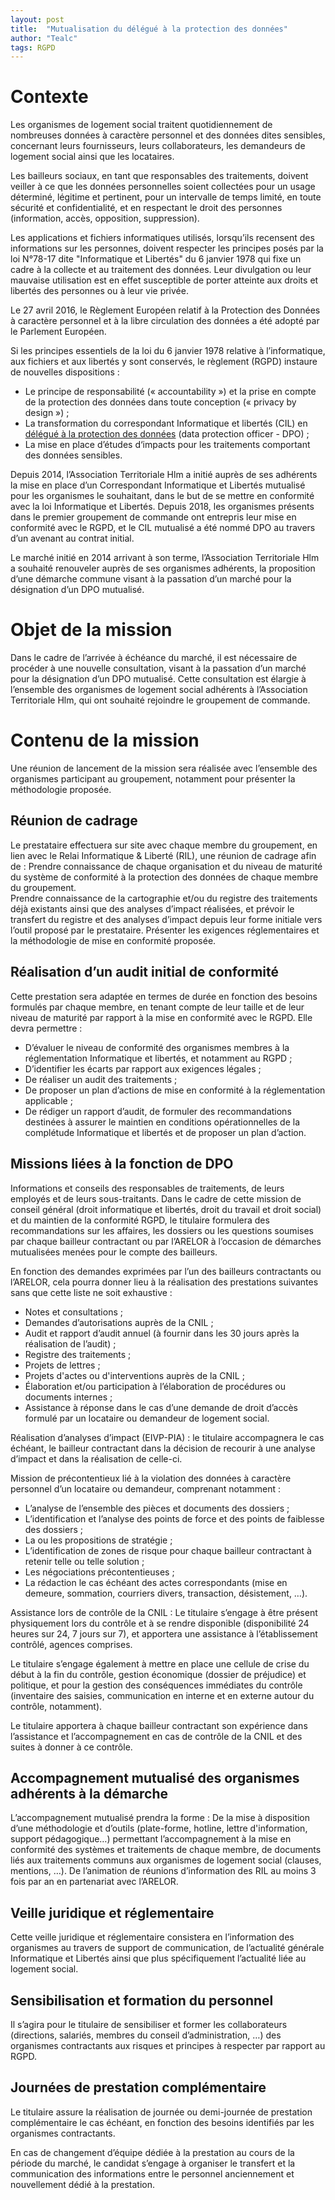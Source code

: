 ```yaml
---
layout: post
title:  "Mutualisation du délégué à la protection des données"
author: "Tealc"
tags: RGPD
---
```


# Contexte
Les organismes de logement social traitent quotidiennement de nombreuses données à caractère personnel et des données dites sensibles, concernant leurs fournisseurs, leurs collaborateurs, les demandeurs de logement social ainsi que les locataires.

Les bailleurs sociaux, en tant que responsables des traitements, doivent veiller à ce que les données personnelles soient collectées pour un usage déterminé, légitime et pertinent, pour un intervalle de temps limité, en toute sécurité et confidentialité, et en respectant le droit des personnes (information, accès, opposition, suppression).

Les applications et fichiers informatiques utilisés, lorsqu’ils recensent des informations sur les personnes, doivent respecter les principes posés par la loi N°78-17 dite "Informatique et Libertés" du 6 janvier 1978 qui fixe un cadre à la collecte et au traitement des données. Leur divulgation ou leur mauvaise utilisation est en effet susceptible de porter atteinte aux droits et libertés des personnes ou à leur vie privée.

Le 27 avril 2016, le Règlement Européen relatif à la Protection des Données à caractère personnel et à la libre circulation des données a été adopté par le Parlement Européen.

Si les principes essentiels de la loi du 6 janvier 1978 relative à l’informatique, aux fichiers et aux libertés y sont conservés, le règlement (RGPD) instaure de nouvelles dispositions :
- Le principe de responsabilité (« accountability ») et la prise en compte de la protection des données dans toute conception (« privacy by design ») ;
- La transformation du correspondant Informatique et libertés (CIL) en [délégué à la protection des données](https://www.cnil.fr/fr/le-delegue-la-protection-des-donnees-dpo) (data protection officer - DPO) ;
- La mise en place d’études d‘impacts pour les traitements comportant des données sensibles.

Depuis 2014, l’Association Territoriale Hlm a initié auprès de ses adhérents la mise en place d’un Correspondant Informatique et Libertés mutualisé pour les organismes le souhaitant, dans le but de se mettre en conformité avec la loi Informatique et Libertés. Depuis 2018, les organismes présents dans le premier groupement de commande ont entrepris leur mise en conformité avec le RGPD, et le CIL mutualisé a été nommé DPO au travers d’un avenant au contrat initial.

Le marché initié en 2014 arrivant à son terme, l’Association Territoriale Hlm a souhaité renouveler auprès de ses organismes adhérents, la proposition d’une démarche commune visant à la passation d’un marché pour la désignation d’un DPO mutualisé.

# Objet de la mission
Dans le cadre de l’arrivée à échéance du marché, il est nécessaire de procéder à une nouvelle consultation, visant à la passation d’un marché pour la désignation d’un DPO mutualisé.
Cette consultation est élargie à l’ensemble des organismes de logement social adhérents à l’Association Territoriale Hlm, qui ont souhaité rejoindre le groupement de commande.

# Contenu de la mission
Une réunion de lancement de la mission sera réalisée avec l’ensemble des organismes participant au groupement, notamment pour présenter la méthodologie proposée. 

## Réunion de cadrage

Le prestataire effectuera sur site avec chaque membre du groupement, en lien avec le Relai Informatique & Liberté (RIL), une réunion de cadrage afin de :
Prendre connaissance de chaque organisation et du niveau de maturité du système de conformité à la protection des données de chaque membre du groupement.  
Prendre connaissance de la cartographie et/ou du registre des traitements déjà existants ainsi que des analyses d’impact réalisées, et prévoir le transfert du registre et des analyses d’impact depuis leur forme initiale vers l’outil proposé par le prestataire.
Présenter les exigences réglementaires et la méthodologie de mise en conformité proposée.

## Réalisation d’un audit initial de conformité

Cette prestation sera adaptée en termes de durée en fonction des besoins formulés par chaque membre, en tenant compte de leur taille et de leur niveau de maturité par rapport à la mise en conformité avec le RGPD. Elle devra permettre :
- D’évaluer le niveau de conformité des organismes membres à la réglementation Informatique et libertés, et notamment au RGPD ; 
- D’identifier les écarts par rapport aux exigences légales ; 
- De réaliser un audit des traitements ; 
- De proposer un plan d’actions de mise en conformité à la réglementation applicable ; 
- De rédiger un rapport d’audit, de formuler des recommandations destinées à assurer le maintien en conditions opérationnelles de la complétude Informatique et libertés et de proposer un plan d’action.

## Missions liées à la fonction de DPO

Informations et conseils des responsables de traitements, de leurs employés et de leurs sous-traitants.
Dans le cadre de cette mission de conseil général (droit informatique et libertés, droit du travail et droit social) et du maintien de la conformité RGPD, le titulaire formulera des recommandations sur les affaires, les dossiers ou les questions soumises par chaque bailleur contractant ou par l’ARELOR à l’occasion de démarches mutualisées menées pour le compte des bailleurs.

En fonction des demandes exprimées par l’un des bailleurs contractants ou l’ARELOR, cela pourra donner lieu à la réalisation des prestations suivantes sans que cette liste ne soit exhaustive : 
- Notes et consultations ; 
- Demandes d’autorisations auprès de la CNIL ; 
- Audit et rapport d’audit annuel (à fournir dans les 30 jours après la réalisation de l’audit) ;
- Registre des traitements ; 
- Projets de lettres ; 
- Projets d'actes ou d'interventions auprès de la CNIL ; 
- Élaboration et/ou participation à l’élaboration de procédures ou documents internes ;
- Assistance à réponse dans le cas d’une demande de droit d’accès formulé par un locataire ou demandeur de logement social.

Réalisation d’analyses d’impact (EIVP-PIA) : le titulaire accompagnera le cas échéant, le bailleur contractant dans la décision de recourir à une analyse d’impact et dans la réalisation de celle-ci.

Mission de précontentieux lié à la violation des données à caractère personnel d’un locataire ou demandeur, comprenant notamment :
- L’analyse de l’ensemble des pièces et documents des dossiers ; 
- L’identification et l’analyse des points de force et des points de faiblesse des dossiers ;
- La ou les propositions de stratégie ; 
- L’identification de zones de risque pour chaque bailleur contractant à retenir telle ou telle solution ; 
- Les négociations précontentieuses ; 
- La rédaction le cas échéant des actes correspondants (mise en demeure, sommation, courriers divers, transaction, désistement, …).

Assistance lors de contrôle de la CNIL :
Le titulaire s’engage à être présent physiquement lors du contrôle et à se rendre disponible (disponibilité 24 heures sur 24, 7 jours sur 7), et apportera une assistance à l’établissement contrôlé, agences comprises.  
 
Le titulaire s’engage également à mettre en place une cellule de crise du début à la fin du contrôle, gestion économique (dossier de préjudice) et politique, et pour la gestion des conséquences immédiates du contrôle (inventaire des saisies, communication en interne et en externe autour du contrôle, notamment). 

Le titulaire apportera à chaque bailleur contractant son expérience dans l’assistance et l’accompagnement en cas de contrôle de la CNIL et des suites à donner à ce contrôle. 
 
## Accompagnement mutualisé des organismes adhérents à la démarche

L’accompagnement mutualisé prendra la forme :
De la mise à disposition d’une méthodologie et d’outils (plate-forme, hotline, lettre d'information, support pédagogique…) permettant l’accompagnement à la mise en conformité des systèmes et traitements de chaque membre, de documents liés aux traitements communs aux organismes de logement social (clauses, mentions, …).
De l’animation de réunions d’information des RIL au moins 3 fois par an en partenariat avec l’ARELOR.

## Veille juridique et réglementaire

Cette veille juridique et réglementaire consistera en l’information des organismes au travers de support de communication, de l’actualité générale Informatique et Libertés ainsi que plus spécifiquement l’actualité liée au logement social.

## Sensibilisation et formation du personnel

Il s’agira pour le titulaire de sensibiliser et former les collaborateurs (directions, salariés, membres du conseil d’administration, …) des organismes contractants aux risques et principes à respecter par rapport au RGPD.

## Journées de prestation complémentaire

Le titulaire assure la réalisation de journée ou demi-journée de prestation complémentaire le cas échéant, en fonction des besoins identifiés par les organismes contractants. 

En cas de changement d’équipe dédiée à la prestation au cours de la période du marché, le candidat s’engage à organiser le transfert et la communication des informations entre le personnel anciennement et nouvellement dédié à la prestation.